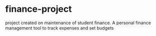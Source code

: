 # finance-project
project created on maintenance of student finance.  A personal finance management tool to track expenses and set budgets 
